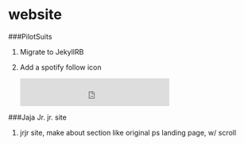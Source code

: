 website
=======

###PilotSuits

1. Migrate to JekyllRB
2. Add a spotify follow icon

    <iframe src="https://embed.spotify.com/follow/1/?uri=spotify:artist:7xDEsNpkGIBp0UnHTqnfr6&size=detail&theme=light" width="300" height="56" scrolling="no" frameborder="0" style="border:none; overflow:hidden;" allowtransparency="true"></iframe>

###Jaja Jr. jr. site

1. jrjr site, make about section like original ps landing page, w/ scroll
